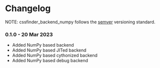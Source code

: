 # Changelog

NOTE: cssfinder_backend_numpy follows the [semver](https://semver.org/)
versioning standard.

### 0.1.0 - 20 Mar 2023

- Added NumPy based backend
- Added NumPy based JITed backend
- Added NumPy based cythonized backend
- Added NumPy based debug backend
